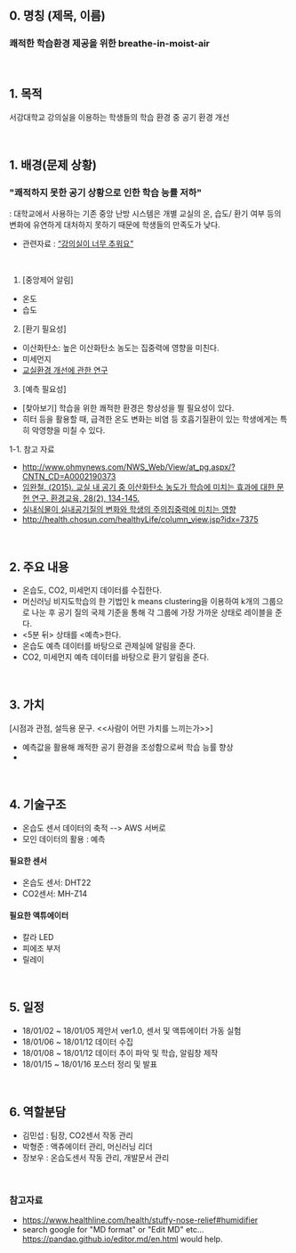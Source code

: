 

## 0. 명칭 (제목, 이름)
### 쾌적한 학습환경 제공을 위한 breathe-in-moist-air

<br/>

## 1. 목적
서강대학교 강의실을 이용하는 학생들의 학습 환경 중 공기 환경 개선


<br/>


## 1. 배경(문제 상황)

### "쾌적하지 못한 공기 상황으로 인한 학습 능률 저하"
: 대학교에서 사용하는 기존 중앙 난방 시스템은 개별 교실의 온, 습도/ 환기 여부 등의 변화에 유연하게 대처하지 못하기 때문에 학생들의 만족도가 낮다.

+ 관련자료 : [“강의실이 너무 추워요”](http://www.snunews.com/news/articleView.html?idxno=12522)

<br/>

1. [중앙제어 알림]
- 온도
- 습도

2. [환기 필요성] 
- 이산화탄소: 높은 이산화탄소 농도는 집중력에 영향을 미친다. 
- 미세먼지
- [교실환경 개선에 관한 연구](http://www.science.go.kr/upload/board/EXHIBIT/46/j04620002814.pdf)

3. [예측 필요성]
- [찾아보기] 학습을 위한 쾌적한 환경은 항상성을 띌 필요성이 있다.
- 히터 등을 활용할 때, 급격한 온도 변화는 비염 등 호흡기질환이 있는 학생에게는 특히 악영향을 미칠 수 있다.


1-1. 참고 자료
- http://www.ohmynews.com/NWS_Web/View/at_pg.aspx/?CNTN_CD=A0002190373
- [임완철. (2015). 교실 내 공기 중 이산화탄소 농도가 학습에 미치는 효과에 대한 문헌 연구. 환경교육, 28(2), 134-145.](https://goo.gl/8ogCHN)
- [실내식물이 실내공기질의 변화와 학생의 주의집중력에 미치는 영향](https://ir.ymlib.yonsei.ac.kr/handle/22282913/133804)
- http://health.chosun.com/healthyLife/column_view.jsp?idx=7375
    
<br/>

## 2. 주요 내용
- 온습도, CO2, 미세먼지 데이터를 수집한다.
- 머신러닝 비지도학습의 한 기법인 k means clustering을 이용하여 k개의 그룹으로 나눈 후 공기 질의 국제 기준을 통해 각 그룹에 가장 가까운 상태로 레이블을 준다. 
- <5분 뒤> 상태를 <예측>한다.
- 온습도 예측 데이터를 바탕으로 관제실에 알림을 준다.
- CO2, 미세먼지 예측 데이터를 바탕으로 환기 알림을 준다.


<br/>

## 3. 가치
[시점과 관점, 설득용 문구. <<사람이 어떤 가치를 느끼는가>>]
- 예측값을 활용해 쾌적한 공기 환경을 조성함으로써 학습 능률 향상
- 


<br/>

## 4. 기술구조
- 온습도 센서 데이터의 축적 --> AWS 서버로
- 모인 데이터의 활용 : 예측

#### 필요한 센서
- 온습도 센서: DHT22
- CO2센서: MH-Z14

#### 필요한 액튜에이터
- 칼라 LED
- 피에조 부저
- 릴레이


<br/>

## 5. 일정
- 18/01/02 ~ 18/01/05 제안서 ver1.0, 센서 및 액튜에이터 가동 실험
- 18/01/06 ~ 18/01/12 데이터 수집
- 18/01/08 ~ 18/01/12 데이터 추이 파악 및 학습, 알림창 제작
- 18/01/15 ~ 18/01/16 포스터 정리 및 발표       


<br/>

## 6. 역할분담
- 김민섭 : 팀장, CO2센서 작동 관리
- 박형준 : 액츄에이터 관리, 머신러닝 리더
- 장보우 : 온습도센서 작동 관리, 개발문서 관리

<br/>

### 참고자료
* https://www.healthline.com/health/stuffy-nose-relief#humidifier
* search google for "MD format" or "Edit MD" etc...
https://pandao.github.io/editor.md/en.html would help.

